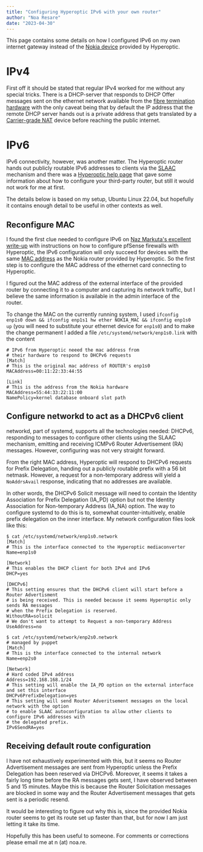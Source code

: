 ```yaml
---
title: "Configuring Hyperoptic IPv6 with your own router"
author: "Noa Resare"
date: "2023-04-30"
---
```


This page contains some details on how I configured IPv6 on my own internet gateway instead
of the [Nokia device](https://www.hyperoptic.com/wp-content/uploads/2020/10/Nokia-HA-140W-B-admin-manual.pdf)
provided by Hyperoptic.

# IPv4

First off it should be stated that regular IPv4 worked for me without any special tricks.
There is a DHCP-server that responds to DHCP Offer messages sent on the ethernet network
available from the [fibre termination hardware](https://guidessimo.com/document/1942159/nokia-ont-g-010g-r-quick-reference-manual-2.html)
with the only caveat being that by default the IP address that the remote DHCP server hands
out is a private address that gets translated by a [Carrier-grade NAT](https://en.wikipedia.org/wiki/Carrier-grade_NAT)
device before reaching the public internet.

# IPv6

IPv6 connectivity, however, was another matter. The Hyperoptic router hands out publicly
routable IPv6 addresses to clients via the
[SLAAC](https://en.wikipedia.org/wiki/IPv6_address#Stateless_address_autoconfiguration)
mechanism and there was a
[Hyperoptic help page](https://www.hyperoptic.com/faq/posts/static-ip-addresses/) that
gave some information about how to configure your third-party router, but still it
would not work for me at first.

The details below is based on my setup, Ubuntu Linux 22.04, but hopefully it contains enough
detail to be useful in other contexts as well.

## Reconfigure MAC

I found the first clue needed to configure IPv6 on
[Naz Markuta's excellent write-up](https://markuta.com/pfsense-ipv6-hyperoptic/)
with instructions on how to configure pfSense firewalls with Hyperoptic, the IPv6
configuration will only succeed for devices with the same
[MAC address](https://en.wikipedia.org/wiki/MAC_address) as the Nokia router provided
by Hyperoptic. So the first step is to configure the MAC address of the ethernet card
connecting to Hyperoptic.

I figured out the MAC address of the external interface of the provided router by connecting
it to a computer and capturing its network traffic, but I believe the same information is
available in the admin interface of the router.

To change the MAC on the currently running system, I used
`ifconfig enp1s0 down && ifconfig enp1s1 hw ether NOKIA_MAC && ifconfig enp1s0 up` (you will
need to substitute your ethernet device for `enp1s0`) and to make the change permanent I added
a file `/etc/systemd/network/enp1s0.link` with the content
```
# IPv6 from Hyperoptic neeed the mac address from
# their hardware to respond to DHCPv6 requests
[Match]
# This is the original mac address of ROUTER's enp1s0
MACAddress=00:11:22:33:44:55

[Link]
# This is the address from the Nokia hardware
MACAddress=55:44:33:22:11:00
NamePolicy=kernel database onboard slot path
```

## Configure networkd to act as a DHCPv6 client

networkd, part of systemd, supports all the technologies needed: DHCPv6,
responding to messages to configure other clients using the SLAAC mechanism,
emitting and receiving ICMPv6 Router Advertisement (RA) messages.
However, configuring was not very straight forward.

From the right MAC address, Hyperoptic will respond to DHCPv6 requests for
Prefix Delegation, handing out a publicly routable prefix with a 56 bit netmask. However,
a request for a non-temporary address will yield a `NoAddrsAvail` response, indicating
that no addresses are available.

In other words, the DHCPv6 Solicit message will need to contain the
Identity Association for Prefix Delegation (IA_PD) option but not the Identity Association for
Non-temporary Address (IA_NA) option. The way to configure systemd to do this is to, somewhat
counter-intuitively, enable prefix delegation on the inner interface. My network configuration
files look like this:

```
$ cat /etc/systemd/network/enp1s0.network
[Match]
# This is the interface connected to the Hyperoptic mediaconverter
Name=enp1s0

[Network]
# This enables the DHCP client for both IPv4 and IPv6
DHCP=yes

[DHCPv6]
# This setting ensures that the DHCPv6 client will start before a Router Advertisment
# is being received. This is needed because it seems Hyperoptic only sends RA messages
# when the Prefix Delegation is reserved.
WithoutRA=solicit
# We don't want to attempt to Request a non-temporary Address
UseAddress=no
```

```
$ cat /etc/systemd/network/enp2s0.network
# managed by puppet
[Match]
# This is the interface connected to the internal network
Name=enp2s0

[Network]
# Hard coded IPv4 address
Address=192.168.168.1/24
# This setting will enable the IA_PD option on the external interface and set this interface
DHCPv6PrefixDelegation=yes
# This setting will send Router Adveritsement messages on the local network with the option
# to enable SLAAC autoconfiguration to allow other clients to configure IPv6 addresses with
# the delegated prefix.
IPv6SendRA=yes
```

## Receiving default route configuration

I have not exhaustively experimented with this, but it seems no Router Advertisement messages
are sent from Hyperoptic unless the Prefix Delegation has been reserved via DHCPv6.
Moreover, it seems it takes a fairly long time before the RA messages gets sent, I have
observed between 5 and 15 minutes. Maybe this is because the Router Solicitation messages
are blocked in some way and the Router Advertisement messages that gets sent is a periodic
resend.

It would be interesting to figure out why this is, since the provided Nokia router seems to
get its route set up faster than that, but for now I am just letting it take its time.

Hopefully this has been useful to someone. For comments or corrections please email me
at n (at) noa.re.
